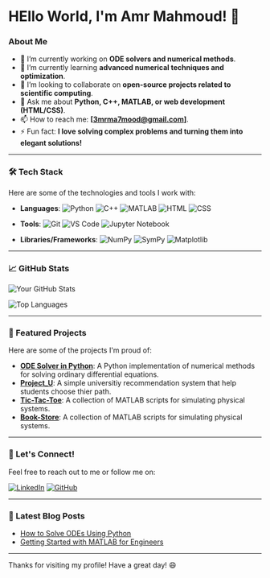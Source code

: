 # HEllo World, I'm Amr Mahmoud! 👋

### About Me
- 🔭 I’m currently working on **ODE solvers and numerical methods**.
- 🌱 I’m currently learning **advanced numerical techniques and optimization**.
- 👯 I’m looking to collaborate on **open-source projects related to scientific computing**.
- 💬 Ask me about **Python, C++, MATLAB, or web development (HTML/CSS)**.
- 📫 How to reach me: **[3mrma7mood@gmail.com]**.
- ⚡ Fun fact: **I love solving complex problems and turning them into elegant solutions!**

---

### 🛠️ Tech Stack
Here are some of the technologies and tools I work with:

- **Languages**: 
  ![Python](https://img.shields.io/badge/-Python-3776AB?logo=python&logoColor=white)
  ![C++](https://img.shields.io/badge/-C++-00599C?logo=c%2B%2B&logoColor=white)
  ![MATLAB](https://img.shields.io/badge/-MATLAB-0076A8?logo=mathworks&logoColor=white)
  ![HTML](https://img.shields.io/badge/-HTML-E34F26?logo=html5&logoColor=white)
  ![CSS](https://img.shields.io/badge/-CSS-1572B6?logo=css3&logoColor=white)

- **Tools**: 
  ![Git](https://img.shields.io/badge/-Git-F05032?logo=git&logoColor=white)
  ![VS Code](https://img.shields.io/badge/-VS%20Code-007ACC?logo=visual-studio-code&logoColor=white)
  ![Jupyter Notebook](https://img.shields.io/badge/-Jupyter-F37626?logo=jupyter&logoColor=white)

- **Libraries/Frameworks**: 
  ![NumPy](https://img.shields.io/badge/-NumPy-013243?logo=numpy&logoColor=white)
  ![SymPy](https://img.shields.io/badge/-SymPy-8CAAE6?logo=sympy&logoColor=white)
  ![Matplotlib](https://img.shields.io/badge/-Matplotlib-11557C?logo=matplotlib&logoColor=white)

---

### 📈 GitHub Stats
![Your GitHub Stats](https://github-readme-stats.vercel.app/api?username=Amr-Ma7moud&show_icons=true&theme=radical)

![Top Languages](https://github-readme-stats.vercel.app/api/top-langs/?username=Amr-Ma7moud&layout=compact&theme=radical)

---

### 🚀 Featured Projects
Here are some of the projects I'm proud of:

- **[ODE Solver in Python](https://github.com/Amr-Ma7moud/ODE-Solver.git)**: A Python implementation of numerical methods for solving ordinary differential equations.
- **[Project_U](https://github.com/Amr-Ma7moud/Project_U.git)**: A simple universitiy recommendation system that help students choose thier path.
- **[Tic-Tac-Toe](https://github.com/Amr-Ma7moud/Tic-Tac-Toe.git)**: A collection of MATLAB scripts for simulating physical systems.
- **[Book-Store](https://github.com/Amr-Ma7moud/Book-Store.git)**: A collection of MATLAB scripts for simulating physical systems.

---

### 🌟 Let's Connect!
Feel free to reach out to me or follow me on:

[![LinkedIn](https://img.shields.io/badge/-LinkedIn-0077B5?logo=linkedin&logoColor=white)]( https://www.linkedin.com/in/amr-mahmoud-/)
[![GitHub](https://img.shields.io/badge/-GitHub-181717?logo=github&logoColor=white)](https://github.com/Amr-Ma7moud)

---

### 📝 Latest Blog Posts
- [How to Solve ODEs Using Python](link-to-blog-post)
- [Getting Started with MATLAB for Engineers](link-to-blog-post)

---

Thanks for visiting my profile! Have a great day! 😄

